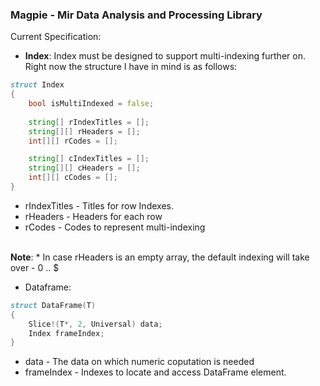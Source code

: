 ### Magpie - Mir Data Analysis and Processing Library

Current Specification:
- <b>Index</b>: Index must be designed to support multi-indexing further on. Right now the structure I have in mind is as follows:

```d
struct Index
{
    bool isMultiIndexed = false;
    
    string[] rIndexTitles = [];
    string[][] rHeaders = [];
    int[][] rCodes = [];

    string[] cIndexTitles = [];
    string[][] cHeaders = [];
    int[][] cCodes = [];
}
```
* rIndexTitles - Titles for row Indexes.
* rHeaders - Headers for each row
* rCodes - Codes to represent multi-indexing
<br />
<b>Note</b>:
* In case rHeaders is an empty array, the default indexing will take over - 0 .. $

<br>

- Dataframe:

```d
struct DataFrame(T)
{
    Slice!(T*, 2, Universal) data;
    Index frameIndex;
}
```
* data - The data on which numeric coputation is needed
* frameIndex - Indexes to locate and access DataFrame element.

